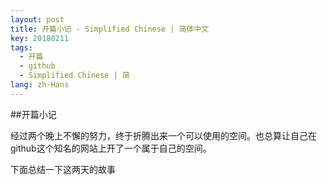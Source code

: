 ```yaml
---
layout: post
title: 开篇小记 - Simplified Chinese | 简体中文
key: 20180211
tags:
  - 开篇
  - github
  - Simplified Chinese | 简
lang: zh-Hans
---
```


##开篇小记

经过两个晚上不懈的努力，终于折腾出来一个可以使用的空间。也总算让自己在github这个知名的网站上开了一个属于自己的空间。

下面总结一下这两天的故事